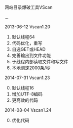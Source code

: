 网站目录爆破工具VScan

...

2013-06-12
Vscan1.20

1. 默认线程64
2. 代码优化，重写
3. 自选GET或HEAD
4. 完善输出到文件功能
5. 于线程内部读取文件和写文件
6. 本地测速2000条/秒

2014-07-31
Vscan1.23

0. 默认线程16
1. 增加UTF-8编码
2. 更高效的代码

2014-08-04
Vscan1.24

0. 优化代码
